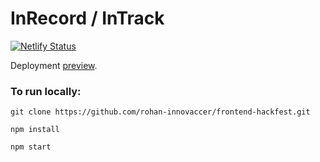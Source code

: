 # InRecord / InTrack

[![Netlify Status](https://api.netlify.com/api/v1/badges/5fc36cb3-a275-4b6b-ad1c-2bc91ab5fe14/deploy-status)](https://app.netlify.com/sites/stupefied-carson-d002e9/deploys) 

Deployment [preview](inrecord.netlify.app).

### To run locally:

```
git clone https://github.com/rohan-innovaccer/frontend-hackfest.git

npm install

npm start
```


